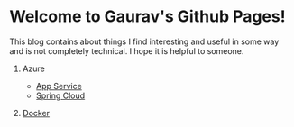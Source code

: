 # Welcome to Gaurav's Github Pages!

This blog contains about things I find interesting and useful in some way and is not completely technical. I hope it is helpful to someone.

1. Azure
    - [App Service](https://github.com/gkgaurav31/blog/tree/master/azure/app-service)
    - [Spring Cloud](https://github.com/gkgaurav31/blog/tree/master/azure/spring-cloud)


2. [Docker](https://github.com/gkgaurav31/blog/tree/master/docker)

